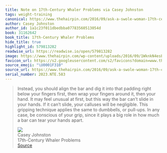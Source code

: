 ```yaml
---
title: Note on 17th-Century Whaler Problems via Casey Johnston
tags: weight-training
canonical: https://www.thehairpin.com/2016/09/ask-a-swole-woman-17th-century-whaler-problems/?ref=shesabeast.co
author: Casey Johnston
author_id: 1a1c23f011dbedbba07783560513054d
book: 31162642
book_title: 17th-Century Whaler Problems
hide_title: true
highlight_id: 579813282
readwise_url: https://readwise.io/open/579813282
image: https://www.thehairpin.com/wp-content/uploads/2016/09/1WknkN4esEl7z3p7bLXVzpQ.png
favicon_url: https://s2.googleusercontent.com/s2/favicons?domain=www.thehairpin.com
source_emoji: "\U0001F310"
source_url: https://www.thehairpin.com/2016/09/ask-a-swole-woman-17th-century-whaler-problems/?ref=shesabeast.co#:~:text=Instead%2C%20you%20should,tear%20your%20hands%C2%A0apart.
serial_number: 2023.NTE.583
---
```

> Instead, you should align the bar and dig it into that padding right below your fingers first, then wrap your fingers around it, then your hand. It may feel unusual at first, but this way the bar can’t slide in your hands. If it can’t slide, your calluses will be negligible. This gripping technique applies the same to dumbbells, or pull-ups. In any case, be conscious of your grip, since it plays a big role in how much a bar can tear your hands apart.
> <div class="quoteback-footer"><div class="quoteback-avatar"><img class="mini-favicon" src="https://s2.googleusercontent.com/s2/favicons?domain=www.thehairpin.com"></div><div class="quoteback-metadata"><div class="metadata-inner"><span style="display:none">FROM:</span><div aria-label="Casey Johnston" class="quoteback-author"> Casey Johnston</div><div aria-label="17th-Century Whaler Problems" class="quoteback-title"> 17th-Century Whaler Problems</div></div></div><div class="quoteback-backlink"><a target="_blank" aria-label="go to the full text of this quotation" rel="noopener" href="https://www.thehairpin.com/2016/09/ask-a-swole-woman-17th-century-whaler-problems/?ref=shesabeast.co#:~:text=Instead%2C%20you%20should,tear%20your%20hands%C2%A0apart." class="quoteback-arrow"> Source</a></div></div>